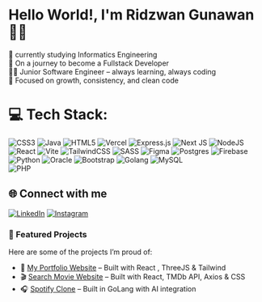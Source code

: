 
# Hello World!, I'm Ridzwan Gunawan 👋🏼
🛜 currently studying Informatics Engineering<br>
🚀 On a journey to become a Fullstack Developer<br>
👨‍💻 Junior Software Engineer – always learning, always coding<br>
🎯 Focused on growth, consistency, and clean code

# 💻 Tech Stack:
![CSS3](https://img.shields.io/badge/css3-%231572B6.svg?style=for-the-badge&logo=css3&logoColor=white) ![Java](https://img.shields.io/badge/java-%23ED8B00.svg?style=for-the-badge&logo=openjdk&logoColor=white) ![HTML5](https://img.shields.io/badge/html5-%23E34F26.svg?style=for-the-badge&logo=html5&logoColor=white) ![Vercel](https://img.shields.io/badge/vercel-%23000000.svg?style=for-the-badge&logo=vercel&logoColor=white) ![Express.js](https://img.shields.io/badge/express.js-%23404d59.svg?style=for-the-badge&logo=express&logoColor=%2361DAFB) ![Next JS](https://img.shields.io/badge/Next-black?style=for-the-badge&logo=next.js&logoColor=white) ![NodeJS](https://img.shields.io/badge/node.js-6DA55F?style=for-the-badge&logo=node.js&logoColor=white) ![React](https://img.shields.io/badge/react-%2320232a.svg?style=for-the-badge&logo=react&logoColor=%2361DAFB) ![Vite](https://img.shields.io/badge/vite-%23646CFF.svg?style=for-the-badge&logo=vite&logoColor=white) ![TailwindCSS](https://img.shields.io/badge/tailwindcss-%2338B2AC.svg?style=for-the-badge&logo=tailwind-css&logoColor=white) ![SASS](https://img.shields.io/badge/SASS-hotpink.svg?style=for-the-badge&logo=SASS&logoColor=white) ![Figma](https://img.shields.io/badge/figma-%23F24E1E.svg?style=for-the-badge&logo=figma&logoColor=white) ![Postgres](https://img.shields.io/badge/postgres-%23316192.svg?style=for-the-badge&logo=postgresql&logoColor=white) ![Firebase](https://img.shields.io/badge/Firebase-039BE5?style=for-the-badge&logo=Firebase&logoColor=white) ![Python](https://img.shields.io/badge/python-%2314354C.svg?style=for-the-badge&logo=python&logoColor=white) ![Oracle](https://img.shields.io/badge/oracle-%23F00000.svg?style=for-the-badge&logo=oracle&logoColor=white) ![Bootstrap](https://img.shields.io/badge/bootstrap-%237952B3.svg?style=for-the-badge&logo=bootstrap&logoColor=white) ![Golang](https://img.shields.io/badge/go-%2300ADD8.svg?style=for-the-badge&logo=go&logoColor=white) ![MySQL](https://img.shields.io/badge/mysql-%2300f.svg?style=for-the-badge&logo=mysql&logoColor=white)  
![PHP](https://img.shields.io/badge/php-%23777BB4.svg?style=for-the-badge&logo=php&logoColor=white)

## 🌐 Connect with me
[![LinkedIn](https://img.shields.io/badge/LINKEDIN-blue?logo=linkedin&logoColor=white&style=for-the-badge)](https://linkedin.com/in/ridzwan-gunawan)
[![Instagram](https://img.shields.io/badge/Instagram-E4405F?logo=instagram&logoColor=white&style=for-the-badge)](https://instagram.com/ridzwan.g)


### 🚀 Featured Projects
Here are some of the projects I’m proud of:

- 📱 [My Portfolio Website](https://personal-portfolio-ridzwangunawan.vercel.app/about) – Built with React , ThreeJS & Tailwind
- 🎬 [Search Movie Website](https://web-search-movies.vercel.app/) – Built with React, TMDb API, Axios & CSS
- 🎧 [Spotify Clone](https://spotify-clone-rg.vercel.app/) – Built in GoLang with AI integration


